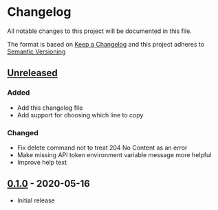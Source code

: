 # Changelog

All notable changes to this project will be documented in this file.

The format is based on [Keep a Changelog][] and this project adheres to
[Semantic Versioning][]

[Keep a Changelog]: https://keepachangelog.com/en/1.0.0/
[Semantic Versioning]: https://semver.org/spec/v2.0.0.html

## [Unreleased][]

### Added

- Add this changelog file
- Add support for choosing which line to copy

### Changed

- Fix delete command not to treat 204 No Content as an error
- Make missing API token environment variable message more helpful
- Improve help text

## [0.1.0][] - 2020-05-16

- Initial release

[Unreleased]: https://github.com/agorf/tils-cli/compare/0.1.0...HEAD
[0.1.0]: https://github.com/agorf/tils-cli/releases/tag/0.1.0
